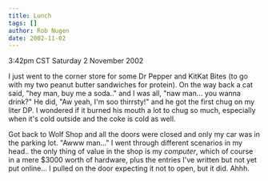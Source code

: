 ```yaml
---
title: Lunch
tags: []
author: Rob Nugen
date: 2002-11-02
---
```


<p class=date>3:42pm CST Saturday 2 November 2002</p>

<p>I just went to the corner store for some Dr Pepper and KitKat Bites
(to go with my two peanut butter sandwiches for protein).  On the way
back a cat said, "hey man, buy me a soda.." and I was all, "naw
man... you wanna drink?"  He did, "Aw yeah, I'm soo thirrsty!" and he
got the first chug on my liter DP.  I wondered if it burned his mouth
a lot to chug so much, especially when it's cold outside and the coke
is cold as well.</p>

<p>Got back to Wolf Shop and all the doors were closed and only my car
was in the parking lot.  "Awww man..." I went through different
scenarios in my head.. the only thing of value in the shop is my
<em>computer</em>, which of course in a mere $3000 worth of hardware,
plus the entries I've written but not yet put online... I pulled on
the door expecting it not to open, but it did.  Ahhh.</p>
